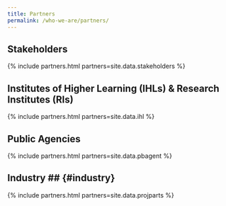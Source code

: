 ```yaml
---
title: Partners
permalink: /who-we-are/partners/
---
```

## Stakeholders  

{% include partners.html partners=site.data.stakeholders %}
  
## Institutes of Higher Learning (IHLs) & Research Institutes (RIs)

{% include partners.html partners=site.data.ihl %}
  
## Public Agencies  

{% include partners.html partners=site.data.pbagent %}
  
## Industry  ## {#industry}

{% include partners.html partners=site.data.projparts %}